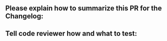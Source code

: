 ## Please explain how to summarize this PR for the Changelog:

## Tell code reviewer how and what to test:
